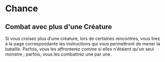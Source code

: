 # Chance

## Combat avec plus d'une Créature

Si vous croisez plus d'une créature, lors de certaines rencontres, vous lirez à la page correspondante les instructions qui vous permettront de mener la bataille. Parfois, vous les affronterez comme si elles n'étaient qu'un seul monstre ; parfois, vous les combattrez une par une.

